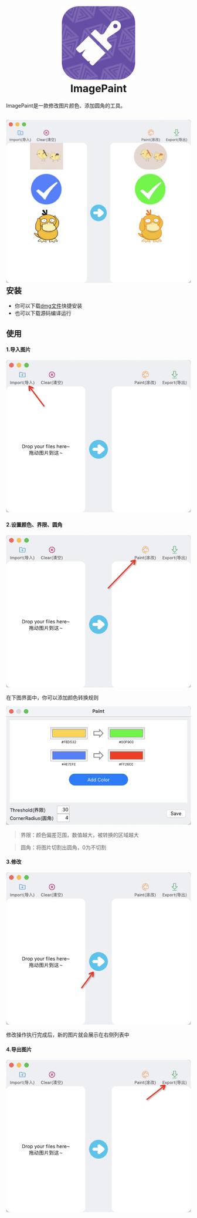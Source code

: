 <h1 align="center">
  <img src="logo.png" alt="Clash" width="200">
  <br>
  ImagePaint
  <br>
</h1>

ImagePaint是一款修改图片颜色、添加圆角的工具。

## ![preview](preview.jpg)安装

* 你可以下载[dmg文件](https://github.com/moliya/ImagePaint/releases)快捷安装
* 也可以下载源码编译运行

## 使用

#### 1.导入图片

![image-20220908154957922](image-20220908154957922.png)

#### 2.设置颜色、界限、圆角

![image-20220908155138950](image-20220908155138950.png)

在下图界面中，你可以添加颜色转换规则

![image-20220908155303049](image-20220908155303049.png)

> 界限：颜色偏差范围，数值越大，被转换的区域越大

> 圆角：将图片切割出圆角，0为不切割

#### 3.修改

![image-20220908155827728](image-20220908155827728.png)

修改操作执行完成后，新的图片就会展示在右侧列表中

#### 4.导出图片

![image-20220908155956605](image-20220908155956605.png)


